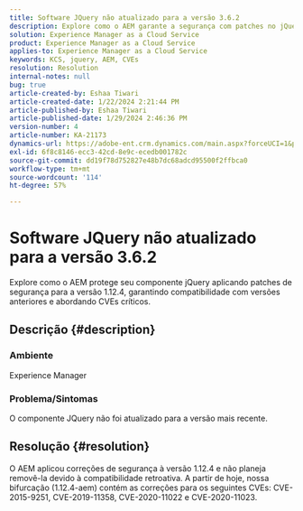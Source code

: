 ```yaml
---
title: Software JQuery não atualizado para a versão 3.6.2
description: Explore como o AEM garante a segurança com patches no jQuery 1.12.4, mantendo a compatibilidade com versões anteriores.
solution: Experience Manager as a Cloud Service
product: Experience Manager as a Cloud Service
applies-to: Experience Manager as a Cloud Service
keywords: KCS, jquery, AEM, CVEs
resolution: Resolution
internal-notes: null
bug: true
article-created-by: Eshaa Tiwari
article-created-date: 1/22/2024 2:21:44 PM
article-published-by: Eshaa Tiwari
article-published-date: 1/29/2024 2:46:36 PM
version-number: 4
article-number: KA-21173
dynamics-url: https://adobe-ent.crm.dynamics.com/main.aspx?forceUCI=1&pagetype=entityrecord&etn=knowledgearticle&id=aa4f3d8c-31b9-ee11-a569-6045bd006b3d
exl-id: 6f8c8146-ecc3-42cd-8e9c-ecedb001782c
source-git-commit: dd19f78d752827e48b7dc68adcd95500f2ffbca0
workflow-type: tm+mt
source-wordcount: '114'
ht-degree: 57%

---
```


# Software JQuery não atualizado para a versão 3.6.2


Explore como o AEM protege seu componente jQuery aplicando patches de segurança para a versão 1.12.4, garantindo compatibilidade com versões anteriores e abordando CVEs críticos.

## Descrição {#description}


### <b>Ambiente</b>

Experience Manager

### <b>Problema/Sintomas</b>

O componente JQuery não foi atualizado para a versão mais recente.


## Resolução {#resolution}


O AEM aplicou correções de segurança à versão 1.12.4 e não planeja removê-la devido à compatibilidade retroativa. A partir de hoje, nossa bifurcação (1.12.4-aem) contém as correções para os seguintes CVEs: CVE-2015-9251, CVE-2019-11358, CVE-2020-11022 e CVE-2020-11023.
